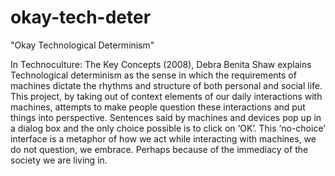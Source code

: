 # okay-tech-deter

"Okay Technological Determinism"

In Technoculture: The Key Concepts (2008), Debra Benita Shaw explains Technological determinism as the sense in which the requirements of machines dictate the rhythms and structure of both personal and social life. This project, by taking out of context elements of our daily interactions with machines, attempts to make people question these interactions and put things into perspective. Sentences said by machines and devices pop up in a dialog box and the only choice possible is to click on ‘OK’. This ‘no-choice’ interface is a metaphor of how we act while interacting with machines, we do not question, we embrace. Perhaps because of the immediacy of the society we are living in.